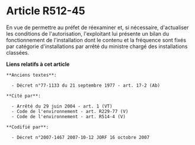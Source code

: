 # Article R512-45

En vue de permettre au préfet de réexaminer et, si nécessaire, d'actualiser les conditions de l'autorisation, l'exploitant
lui présente un bilan du fonctionnement de l'installation dont le contenu et la fréquence sont fixés par catégorie
d'installations par arrêté du ministre chargé des installations classées.

**Liens relatifs à cet article**

	**Anciens textes**:

	  - Décret n°77-1133 du 21 septembre 1977 - art. 17-2 (Ab)

	**Cité par**:

	  - Arrêté du 29 juin 2004 - art. 1 (VT)
	  - Code de l'environnement - art. R229-77 (V)
	  - Code de l'environnement - art. R514-4 (V)

	**Codifié par**:

	  - Décret n°2007-1467 2007-10-12 JORF 16 octobre 2007

